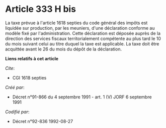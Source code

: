 # Article 333 H bis

La taxe prévue à l'article 1618 septies du code général des impôts est liquidée sur production, par les meuniers, d'une
déclaration conforme au modèle fixé par l'administration. Cette déclaration est déposée auprès de la direction des services
fiscaux territorialement compétente au plus tard le 10 du mois suivant celui au titre duquel la taxe est applicable. La taxe
doit être acquittée avant le 26 du mois du dépôt de la déclaration.

**Liens relatifs à cet article**

_Cite_:

  - CGI 1618 septies

_Créé par_:

  - Décret n°91-866 du 4 septembre 1991 - art. 1 (V) JORF 6 septembre 1991

_Codifié par_:

  - Décret n°92-836 1992-08-27

